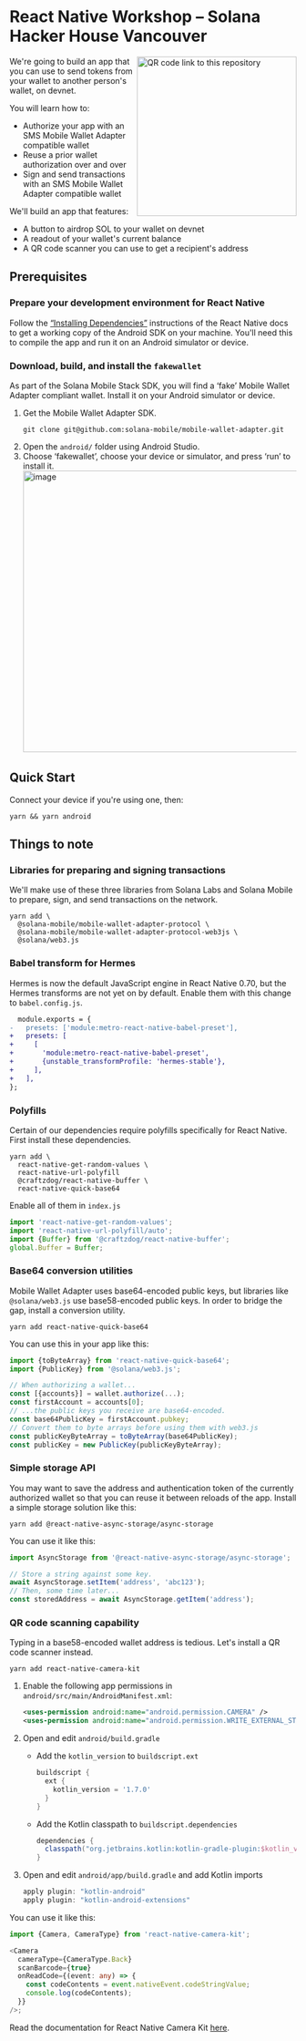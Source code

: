 # React Native Workshop – Solana Hacker House Vancouver

<img align="right" width="280" alt="QR code link to this repository" src="https://user-images.githubusercontent.com/13243/189549983-32846bb5-751e-4c8f-9cc9-42196e00992b.png">

We're going to build an app that you can use to send tokens from your wallet to another person's wallet, on devnet.

You will learn how to:

- Authorize your app with an SMS Mobile Wallet Adapter compatible wallet
- Reuse a prior wallet authorization over and over
- Sign and send transactions with an SMS Mobile Wallet Adapter compatible wallet

We'll build an app that features:

- A button to airdrop SOL to your wallet on devnet
- A readout of your wallet's current balance
- A QR code scanner you can use to get a recipient's address

## Prerequisites

### Prepare your development environment for React Native

Follow the [&ldquo;Installing Dependencies&rdquo;](https://reactnative.dev/docs/environment-setup#installing-dependencies) instructions of the React Native docs to get a working copy of the Android SDK on your machine. You'll need this to compile the app and run it on an Android simulator or device.

### Download, build, and install the `fakewallet`

As part of the Solana Mobile Stack SDK, you will find a &lsquo;fake&rsquo; Mobile Wallet Adapter compliant wallet. Install it on your Android simulator or device.

1. Get the Mobile Wallet Adapter SDK.
   ```shell
   git clone git@github.com:solana-mobile/mobile-wallet-adapter.git
   ```
2. Open the `android/` folder using Android Studio.
3. Choose &lsquo;fakewallet&rsquo;, choose your device or simulator, and press &lsquo;run&rsquo; to install it.
   <img width="494" alt="image" src="https://user-images.githubusercontent.com/13243/189543624-ef36eafa-c453-47af-acc0-77fdbf3df5ef.png">

## Quick Start

Connect your device if you're using one, then:

```shell
yarn && yarn android
```

## Things to note

### Libraries for preparing and signing transactions

We'll make use of these three libraries from Solana Labs and Solana Mobile to prepare, sign, and send transactions on the network.

```shell
yarn add \
  @solana-mobile/mobile-wallet-adapter-protocol \
  @solana-mobile/mobile-wallet-adapter-protocol-web3js \
  @solana/web3.js
```

### Babel transform for Hermes

Hermes is now the default JavaScript engine in React Native 0.70, but the Hermes transforms are not yet on by default. Enable them with this change to `babel.config.js`.

```diff
  module.exports = {
-   presets: ['module:metro-react-native-babel-preset'],
+   presets: [
+     [
+       'module:metro-react-native-babel-preset',
+       {unstable_transformProfile: 'hermes-stable'},
+     ],
+   ],
};
```

### Polyfills

Certain of our dependencies require polyfills specifically for React Native. First install these dependencies.

```shell
yarn add \
  react-native-get-random-values \
  react-native-url-polyfill
  @craftzdog/react-native-buffer \
  react-native-quick-base64
```

Enable all of them in `index.js`

```typescript
import 'react-native-get-random-values';
import 'react-native-url-polyfill/auto';
import {Buffer} from '@craftzdog/react-native-buffer';
global.Buffer = Buffer;
```

### Base64 conversion utilities

Mobile Wallet Adapter uses base64-encoded public keys, but libraries like `@solana/web3.js` use base58-encoded public keys. In order to bridge the gap, install a conversion utility.

```shell
yarn add react-native-quick-base64
```

You can use this in your app like this:

```typescript
import {toByteArray} from 'react-native-quick-base64';
import {PublicKey} from '@solana/web3.js';

// When authorizing a wallet...
const [{accounts}] = wallet.authorize(...);
const firstAccount = accounts[0];
// ...the public keys you receive are base64-encoded.
const base64PublicKey = firstAccount.pubkey;
// Convert them to byte arrays before using them with web3.js
const publicKeyByteArray = toByteArray(base64PublicKey);
const publicKey = new PublicKey(publicKeyByteArray);
```

### Simple storage API

You may want to save the address and authentication token of the currently authorized wallet so that you can reuse it between reloads of the app. Install a simple storage solution like this:

```shell
yarn add @react-native-async-storage/async-storage
```

You can use it like this:

```typescript
import AsyncStorage from '@react-native-async-storage/async-storage';

// Store a string against some key.
await AsyncStorage.setItem('address', 'abc123');
// Then, some time later...
const storedAddress = await AsyncStorage.getItem('address');
```

### QR code scanning capability

Typing in a base58-encoded wallet address is tedious. Let's install a QR code scanner instead.

```shell
yarn add react-native-camera-kit
```

1. Enable the following app permissions in `android/src/main/AndroidManifest.xml`:

   ```xml
   <uses-permission android:name="android.permission.CAMERA" />
   <uses-permission android:name="android.permission.WRITE_EXTERNAL_STORAGE"/>
   ```

2. Open and edit `android/build.gradle`

   - Add the `kotlin_version` to `buildscript.ext`

     ```gradle
     buildscript {
       ext {
         kotlin_version = '1.7.0'
       }
     }
     ```

   - Add the Kotlin classpath to `buildscript.dependencies`
     ```gradle
     dependencies {
       classpath("org.jetbrains.kotlin:kotlin-gradle-plugin:$kotlin_version")
     }
     ```

3. Open and edit `android/app/build.gradle` and add Kotlin imports
   ```gradle
   apply plugin: "kotlin-android"
   apply plugin: "kotlin-android-extensions"
   ```

You can use it like this:

```typescript
import {Camera, CameraType} from 'react-native-camera-kit';

<Camera
  cameraType={CameraType.Back}
  scanBarcode={true}
  onReadCode={(event: any) => {
    const codeContents = event.nativeEvent.codeStringValue;
    console.log(codeContents);
  }}
/>;
```

Read the documentation for React Native Camera Kit [here](https://github.com/teslamotors/react-native-camera-kit).
